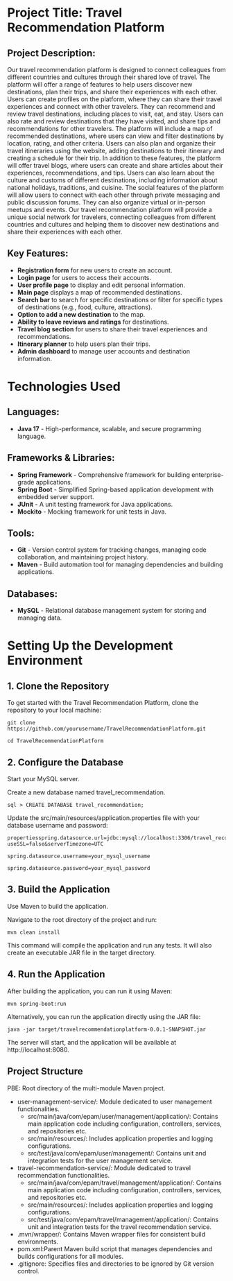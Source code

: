 # Project Title: Travel Recommendation Platform

## Project Description:
Our travel recommendation platform is designed to connect colleagues from different countries and cultures through their shared love of travel. The platform will offer a range of features to help users discover new destinations, plan their trips, and share their experiences with each other.
Users can create profiles on the platform, where they can share their travel experiences and connect with other travelers. They can recommend and review travel destinations, including places to visit, eat, and stay. Users can also rate and review destinations that they have visited, and share tips and recommendations for other travelers.
The platform will include a map of recommended destinations, where users can view and filter destinations by location, rating, and other criteria. Users can also plan and organize their travel itineraries using the website, adding destinations to their itinerary and creating a schedule for their trip.
In addition to these features, the platform will offer travel blogs, where users can create and share articles about their experiences, recommendations, and tips. Users can also learn about the culture and customs of different destinations, including information about national holidays, traditions, and cuisine.
The social features of the platform will allow users to connect with each other through private messaging and public discussion forums. They can also organize virtual or in-person meetups and events.
Our travel recommendation platform will provide a unique social network for travelers, connecting colleagues from different countries and cultures and helping them to discover new destinations and share their experiences with each other.

## Key Features:
- **Registration form** for new users to create an account.
- **Login page** for users to access their accounts.
- **User profile page** to display and edit personal information.
- **Main page** displays a map of recommended destinations.
- **Search bar** to search for specific destinations or filter for specific types of destinations (e.g., food, culture, attractions).
- **Option to add a new destination** to the map.
- **Ability to leave reviews and ratings** for destinations.
- **Travel blog section** for users to share their travel experiences and recommendations.
- **Itinerary planner** to help users plan their trips.
- **Admin dashboard** to manage user accounts and destination information.

# Technologies Used

## Languages:
- **Java 17** - High-performance, scalable, and secure programming language.
## Frameworks & Libraries:
- **Spring Framework** - Comprehensive framework for building enterprise-grade applications.
- **Spring Boot** - Simplified Spring-based application development with embedded server support.
- **JUnit** - A unit testing framework for Java applications.
- **Mockito** - Mocking framework for unit tests in Java.

## Tools:
- **Git** - Version control system for tracking changes, managing code collaboration, and maintaining project history.
- **Maven** - Build automation tool for managing dependencies and building applications.


## Databases:
- **MySQL** - Relational database management system for storing and managing data.

# Setting Up the Development Environment

## 1. Clone the Repository
To get started with the Travel Recommendation Platform, clone the repository to your local machine:

    git clone https://github.com/yourusername/TravelRecommendationPlatform.git 

    cd TravelRecommendationPlatform 


## 2. Configure the Database
   Start your MySQL server.

   Create a new database named travel_recommendation.

    sql > CREATE DATABASE travel_recommendation;

   Update the src/main/resources/application.properties file with your database username and password:
    
    propertiesspring.datasource.url=jdbc:mysql://localhost:3306/travel_recommendation?useSSL=false&serverTimezone=UTC
   
    spring.datasource.username=your_mysql_username

    spring.datasource.password=your_mysql_password
## 3. Build the Application
   Use Maven to build the application. 
    
   Navigate to the root directory of the project and run:
   
    mvn clean install
    
   This command will compile the application and run any tests. It will also create an executable JAR file in the target directory.
## 4. Run the Application
   After building the application, you can run it using Maven:

    mvn spring-boot:run
   Alternatively, you can run the application directly using the JAR file:

    java -jar target/travelrecommendationplatform-0.0.1-SNAPSHOT.jar

   The server will start, and the application will be available at http://localhost:8080.
## Project Structure

PBE: Root directory of the multi-module Maven project.
- user-management-service/: Module dedicated to user management functionalities.
    - src/main/java/com/epam/user/management/application/: Contains main application code including configuration, controllers, services, and repositories etc.
    - src/main/resources/: Includes application properties and logging configurations.
    - src/test/java/com/epam/user/management/: Contains unit and integration tests for the user management service.
- travel-recommendation-service/: Module dedicated to travel recommendation functionalities.
    - src/main/java/com/epam/travel/management/application/: Contains main application code including configuration, controllers, services, and repositories etc.
    - src/main/resources/: Includes application properties and logging configurations.
    - src/test/java/com/epam/travel/management/application/: Contains unit and integration tests for the travel recommendation service.
- .mvn/wrapper/: Contains Maven wrapper files for consistent build environments.
- pom.xml:Parent Maven build script that manages dependencies and builds configurations for all modules.
- .gitignore: Specifies files and directories to be ignored by Git version control.


